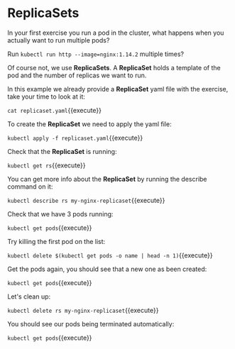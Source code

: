 # ReplicaSets

In your first exercise you run a pod in the cluster, what happens when you actually want to run multiple pods?

Run `kubectl run http --image=nginx:1.14.2` multiple times?

Of course not, we use **ReplicaSets**. A **ReplicaSet** holds a template of the pod and the number of replicas we want to run. 


In this example we already provide a **ReplicaSet** yaml file with the exercise, take your time to look at it:

`cat replicaset.yaml`{{execute}}

To create the **ReplicaSet** we need to apply the yaml file:

`kubectl apply -f replicaset.yaml`{{execute}}

Check that the **ReplicaSet** is running:

`kubectl get rs`{{execute}}

You can get more info about the **ReplicaSet** by running the describe command on it:

`kubectl describe rs my-nginx-replicaset`{{execute}}

Check that we have 3 pods running:

`kubectl get pods`{{execute}}

Try killing the first pod on the list:

`kubectl delete $(kubectl get pods -o name | head -n 1)`{{execute}}

Get the pods again, you should see that a new one as been created:

`kubectl get pods`{{execute}}

Let's clean up:

`kubectl delete rs my-nginx-replicaset`{{execute}}

You should see our pods being terminated automatically:

`kubectl get pods`{{execute}}
